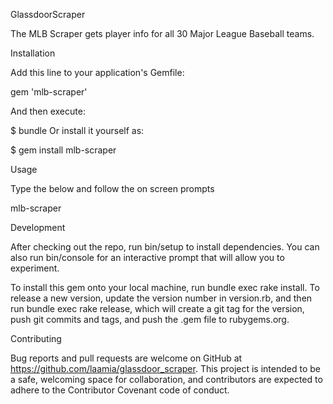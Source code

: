 GlassdoorScraper

The MLB Scraper gets player info for all 30 Major League Baseball teams.

Installation

Add this line to your application's Gemfile:

gem 'mlb-scraper'

And then execute:

$ bundle
Or install it yourself as:

$ gem install mlb-scraper

Usage

Type the below and follow the on screen prompts

mlb-scraper

Development

After checking out the repo, run bin/setup to install dependencies. You can also run bin/console for an interactive prompt that will allow you to experiment.

To install this gem onto your local machine, run bundle exec rake install. To release a new version, update the version number in version.rb, and then run bundle exec rake release, which will create a git tag for the version, push git commits and tags, and push the .gem file to rubygems.org.

Contributing

Bug reports and pull requests are welcome on GitHub at https://github.com/laamia/glassdoor_scraper. This project is intended to be a safe, welcoming space for collaboration, and contributors are expected to adhere to the Contributor Covenant code of conduct.
